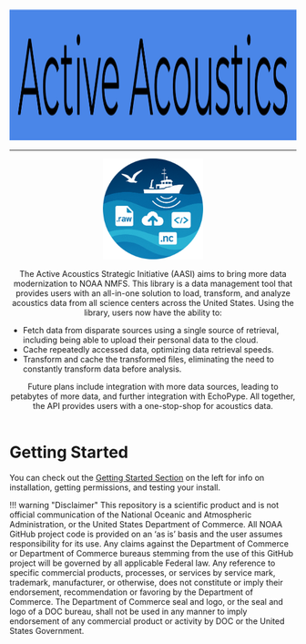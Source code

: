 <!-- markdownlint-configure-file {
  "MD013": {
    "code_blocks": true,
    "tables": false
  },
  "MD033": false,
  "MD041": false,
  "MD013": false
} -->

<div align="center">
<div>
  <img src="assets/img.png" width="auto" max-width="500px" height="230" alt="Warp" />
</div>
<hr />

<p align="center">
  <img src="assets/logo.png" alt="Project Logo" width="35%" height="25%">
</p>

The Active Acoustics Strategic Initiative (AASI) aims to bring more data modernization to NOAA NMFS. This library is a data management tool that provides users with an all-in-one solution to load, transform, and analyze acoustics data from all science centers across the United States. Using the library, users now have the ability to:

<div align="left">
<ul>
  <li>Fetch data from disparate sources using a single source of retrieval, including being able to upload their personal data to the cloud.</li>
  <li>Cache repeatedly accessed data, optimizing data retrieval speeds.</li>
  <li>Transform and cache the transformed files, eliminating the need to constantly transform data before analysis.</li>
</ul>
</div>

Future plans include integration with more data sources, leading to petabytes of more data, and further integration with EchoPype. All together, the API provides users with a one-stop-shop for acoustics data. </br> </br>

</div>

# Getting Started

You can check out the <a href="getting-started/installation">Getting Started Section</a> on the left for info on installation, getting permissions, and testing your install.

!!! warning "Disclaimer"
    This repository is a scientific product and is not official communication of the National Oceanic and Atmospheric Administration, or the United States Department of Commerce. All NOAA GitHub project code is provided on an ‘as is’ basis and the user assumes responsibility for its use. Any claims against the Department of Commerce or Department of Commerce bureaus stemming from the use of this GitHub project will be governed by all applicable Federal law. Any reference to specific commercial products, processes, or services by service mark, trademark, manufacturer, or otherwise, does not constitute or imply their endorsement, recommendation or favoring by the Department of Commerce. The Department of Commerce seal and logo, or the seal and logo of a DOC bureau, shall not be used in any manner to imply endorsement of any commercial product or activity by DOC or the United States Government.
